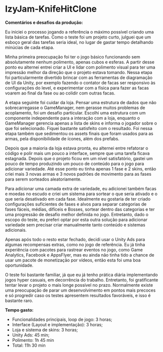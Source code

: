 # IzyJam-KnifeHitClone

<b>Comentários e desafios da produção:</b>

  Eu iniciei o processo jogando a referência o máximo possível criando uma lista básica de tarefas. Como o teste foi um projeto curto, julguei que um esboço geral das tarefas seria ideal, no lugar de gastar tempo detalhando minúcias de cada etapa.

  Minha primeira preocupação foi ter o jogo básico funcionando sem absolutamente nenhum polimento, apenas cubos e esferas. A partir desse ponto eu alternei entrei criar a UI e lidar com polimento visual para ter uma impressão melhor da direção que o projeto estava tomando. Nessa etapa foi particularmente divertido brincar com as ferramentas de diagramação de UI da Unity, por exemplo fazendo o contator de facas ser responsivo às configurações do level, e experimentar com a física para fazer as facas voarem ao final da fase ou ao colidir com outras facas.

  A etapa seguinte foi cuidar da loja. Pensar uma estrutura de dados que não sobrecarregasse o GameManager, nem gerasse muitos problemas de acoplamento, foi um desafio particular. Escolhi uma estrutura com um componente independente para a interação com a loja, enquanto o GameManager gerencia apenas a lista de skins e informa o jogador sobre o que foi selecionado. Fiquei bastante satisfeito com o resultado. Foi nessa etapa também que sedimentou os assets finais que foram usados para as armas, pela disponibilidade de ícones, além dos prefabs.

  Depois que a maioria da loja estava pronta, eu alternei entre refatorar o código e polir mais um pouco a interface, sempre que uma tarefa ficava estagnada. Depois que o projeto ficou em um nível satisfatório, gastei um pouco de tempo produzindo um pouco de conteúdo para o jogo para adicionar variedade. Até esse ponto eu tinha apenas 1 fase e 2 skins, então criei mais 3 novas armas e 3 novos padrões de movimento para as fases para serem sorteados aleatoriamente.

  Para adicionar uma camada extra de variedade, eu adicionei também facas e moedas no escudo e criei um sistema para sortear o que seria ativado e o que seria desativado em cada fase. Idealmente eu gostaria de ter criado configurações suficientes de fases e alvos para separar categorias de fases fáceis, médias, difíceis e Bosses, sortear dentro das categorias e ter uma progressão de desafio melhor definida no jogo. Entretanto, dado o escopo do teste, eu preferi optar por esta outra solução para adicionar variedade sem precisar criar manualmente tanto conteúdo e sistemas adicionais.

  Apenas após todo o resto estar fechado, decidi usar o Unity Ads para algumas recompensas extras, como no jogo de referência. Eu já tinha experiência com pacotes para rastrear eventos no jogo, como Game Analytics, Facebook e AppsFlyer, mas eu ainda não tinha tido a chance de usar um pacote de monetização por vídeos, então esta foi uma boa oportunidade.

  O teste foi bastante familiar, já que eu já tenho prática diária implementando jogos hyper casuais, em decorrência do trabalho. Entretanto, foi gratificante tentar levar o projeto o mais longe possível no prazo. Normalmente existe uma preocupação de parar um desenvolvimento em pontos mais precoces e só progredir caso os testes apresentem resultados favoráveis, e isso é bastante raro.

<b>Tempo gasto:</b>

 - Funcionalidades principais, loop de jogo: 3 horas;
 - Interface (Layout e implementação): 3 horas;
 - Loja e sistema de skins: 3 horas;
 - Unity Ads: 45 min;
 - Polimento: 1h 45 min
 - Total: 11h 30 min

